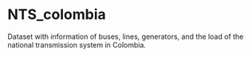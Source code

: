 # NTS_colombia
Dataset with information of buses, lines, generators, and the load of the national transmission system in Colombia.
